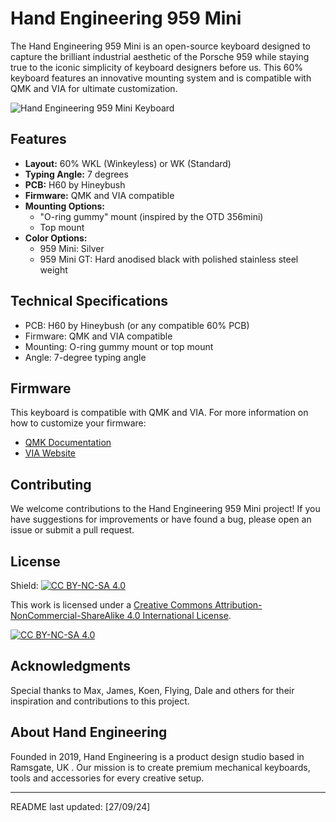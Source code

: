 # Hand Engineering 959 Mini

The Hand Engineering 959 Mini is an open-source keyboard designed to capture the brilliant industrial aesthetic of the Porsche 959 while staying true to the iconic simplicity of keyboard designers before us. This 60% keyboard features an innovative mounting system and is compatible with QMK and VIA for ultimate customization.

![Hand Engineering 959 Mini Keyboard](959-mini.jpg)

## Features

- **Layout:** 60% WKL (Winkeyless) or WK (Standard)
- **Typing Angle:** 7 degrees
- **PCB:** H60 by Hineybush
- **Firmware:** QMK and VIA compatible
- **Mounting Options:**
  - "O-ring gummy" mount (inspired by the OTD 356mini)
  - Top mount
- **Color Options:**
  - 959 Mini: Silver
  - 959 Mini GT: Hard anodised black with polished stainless steel weight

## Technical Specifications

- PCB: H60 by Hineybush (or any compatible 60% PCB)
- Firmware: QMK and VIA compatible
- Mounting: O-ring gummy mount or top mount
- Angle: 7-degree typing angle


## Firmware

This keyboard is compatible with QMK and VIA. For more information on how to customize your firmware:

- [QMK Documentation](https://docs.qmk.fm/)
- [VIA Website](https://caniusevia.com/)

## Contributing

We welcome contributions to the Hand Engineering 959 Mini project! If you have suggestions for improvements or have found a bug, please open an issue or submit a pull request.

## License

Shield: [![CC BY-NC-SA 4.0][cc-by-nc-sa-shield]][cc-by-nc-sa]

This work is licensed under a
[Creative Commons Attribution-NonCommercial-ShareAlike 4.0 International License][cc-by-nc-sa].

[![CC BY-NC-SA 4.0][cc-by-nc-sa-image]][cc-by-nc-sa]

[cc-by-nc-sa]: http://creativecommons.org/licenses/by-nc-sa/4.0/
[cc-by-nc-sa-image]: https://licensebuttons.net/l/by-nc-sa/4.0/88x31.png
[cc-by-nc-sa-shield]: https://img.shields.io/badge/License-CC%20BY--NC--SA%204.0-lightgrey.svg

## Acknowledgments

Special thanks to Max, James, Koen, Flying, Dale and others for their inspiration and contributions to this project.

## About Hand Engineering

Founded in 2019, Hand Engineering is a product design studio based in Ramsgate, UK . Our mission is to create premium mechanical keyboards, tools and accessories for every creative setup.

---

README last updated: [27/09/24]
